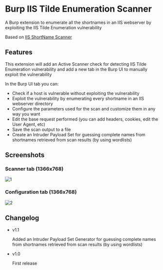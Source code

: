 # Burp IIS Tilde Enumeration Scanner
A Burp extension to enumerate all the shortnames in an IIS webserver by exploiting the IIS Tilde Enumeration vulnerability

Based on <a href="https://github.com/irsdl/IIS-ShortName-Scanner">IIS ShortName Scanner</a>

## Features
This extension will add an Active Scanner check for detecting IIS Tilde Enumeration vulnerability and add a new tab in the Burp UI to manually exploit the vulnerability

In the Burp UI tab you can:
* Check if a host is vulnerable without exploiting the vulnerability</li>
* Exploit the vulnerability by enumerating every shortname in an IIS webserver directory
* Configure the parameters used for the scan and customize them in any way you want
* Edit the base request performed (you can add headers, cookies, edit the User Agent, etc)
* Save the scan output to a file
* Create an Intruder Payload Set for guessing complete names from shortnames retrieved from scan results (by using wordlists)

## Screenshots

### Scanner tab (1366x768)
![1](https://user-images.githubusercontent.com/35109470/148612099-280700ba-db64-4f2e-bcfa-3df83c393bb2.png)


### Configuration tab (1366x768)
![2](https://user-images.githubusercontent.com/35109470/148612152-8dee95ef-418c-4a99-b73f-8f07d5c04b61.png)

## Changelog

* v1.1
  
  Added an Intruder Payload Set Generator for guessing complete names from shortnames retrieved from scan results (by using wordlists)

* v1.0
  
  First release
